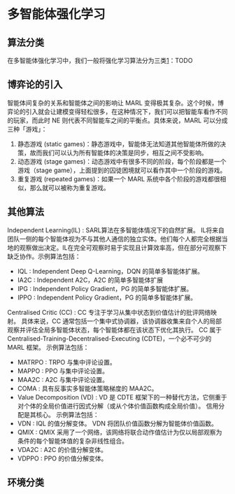 

<!--
 * @version:
 * @Author:  StevenJokess（蔡舒起） https://github.com/StevenJokess
 * @Date: 2023-03-17 18:02:50
 * @LastEditors:  StevenJokess（蔡舒起） https://github.com/StevenJokess
 * @LastEditTime: 2023-04-21 22:15:35
 * @Description:
 * @Help me: 如有帮助，请赞助，失业3年了。![支付宝收款码](https://github.com/StevenJokess/d2rl/blob/master/img/%E6%94%B6.jpg)
 * @TODO::
 * @Reference:
-->
# 多智能体强化学习

## 算法分类

在多智能体强化学习中，我们一般将强化学习算法分为三类[1]：TODO

## 博弈论的引入

智能体间复杂的关系和智能体之间的影响让 MARL 变得极其复杂。这个时候，博弈论的引入就会让建模变得轻松很多，在这种情况下，我们可以把智能车看作不同的玩家，而此时 NE 则代表不同智能车之间的平衡点。具体来说，MARL 可以分成三种「游戏」：

1. 静态游戏 (static games)：静态游戏中，智能体无法知道其他智能体所做的决策，故而我们可以认为所有智能体的决策是同步，相互之间不受影响。
2. 动态游戏 (stage games)：动态游戏中有很多不同的阶段，每个阶段都是一个游戏（stage game），上面提到的囚徒困境就可以看作其中一个阶段的游戏。
3. 重复游戏 (repeated games)：如果一个 MARL 系统中各个阶段的游戏都很相似，那么就可以被称为重复游戏。

## 其他算法

Independent Learning(IL) : SARL算法在多智能体情况下的自然扩展。 IL将来自团队一侧的每个智能体视为不与其他人通信的独立实体。他们每个人都完全根据当地的观察做出决定。IL在完全可观察时易于实现且计算效率高，但在部分可观察下缺乏协作。示例算法包括：

- IQL : Independent Deep Q-Learning，DQN 的简单多智能体扩展。
- IA2C : Independent A2C，A2C 的简单多智能体扩展
- IPG : Independent Policy Gradient，PG 的简单多智能体扩展。
- IPPO : Independent Policy Gradient，PG 的简单多智能体扩展。

Centralised Critic (CC) : CC 专注于学习从集中状态到价值估计的批评网络映射。 具体来说，CC 通常包括一个集中式协调器，该协调器收集来自个人的局部观察并评估全局多智能体状态，每个智能体都在该状态下优化其执行。 CC 属于 Centralised-Training-Decentralised-Executing (CDTE)，一个必不可少的 MARL 框架。 示例算法包括：

- MATRPO : TRPO 与集中评论设置。
- MAPPO : PPO 与集中评论设置。
- MAA2C : A2C 与集中评论设置。
- COMA : 具有反事实多智能体策略梯度的 MAA2C。
- Value Decomposition (VD) : VD 是 CDTE 框架下的一种替代方法，它侧重于对个体的全局价值进行因式分解（或从个体价值函数构成全局价值）。 信用分配是其核心。 示例算法包括：
- VDN : IQL 的值分解变体。 VDN 将团队价值函数分解为智能体价值函数。
- QMIX : QMIX 采用了一个网络，该网络将联合动作值估计为仅以局部观察为条件的每个智能体值的复杂非线性组合。
- VDA2C : A2C 的价值分解变体。
- VDPPO : PPO 的价值分解变体。

## 环境分类

[1]: http://www.jidiai.cn/algorithm#marl_title
[2]: https://developer.aliyun.com/article/818419?spm=a2c6h.12873639.article-detail.55.7fa137a8RUrUg3
